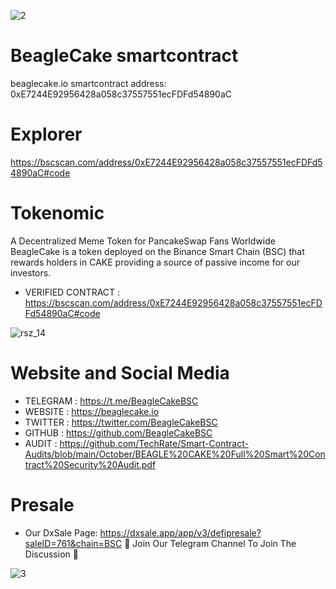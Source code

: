 
![2](https://beaglecake.io/images/beagle-cake.png)

# BeagleCake smartcontract
beaglecake.io smartcontract address: 0xE7244E92956428a058c37557551ecFDFd54890aC

# Explorer
https://bscscan.com/address/0xE7244E92956428a058c37557551ecFDFd54890aC#code

# Tokenomic
A Decentralized Meme Token for PancakeSwap Fans Worldwide BeagleCake is a token deployed on the Binance Smart Chain (BSC) that rewards holders in CAKE providing a source of passive income for our investors.

* VERIFIED CONTRACT : https://bscscan.com/address/0xE7244E92956428a058c37557551ecFDFd54890aC#code

![rsz_14](https://beaglecake.io/images/logo.png)

# Website and Social Media
* TELEGRAM : https://t.me/BeagleCakeBSC
* WEBSITE : https://beaglecake.io
* TWITTER :  https://twitter.com/BeagleCakeBSC
* GITHUB : https://github.com/BeagleCakeBSC
* AUDIT : https://github.com/TechRate/Smart-Contract-Audits/blob/main/October/BEAGLE%20CAKE%20Full%20Smart%20Contract%20Security%20Audit.pdf

# Presale
* Our DxSale Page: https://dxsale.app/app/v3/defipresale?saleID=761&chain=BSC
🐶 Join Our Telegram Channel To Join The Discussion 🐶

![3](https://beaglecake.io/images/header-gif.gif)


